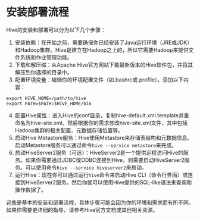 # 安装部署流程

Hive的安装和部署可以分为以下几个步骤：

1. 安装依赖：在开始之前，需要确保你已经安装了Java运行环境（JRE或JDK）和Hadoop集群。Hive是建立在Hadoop之上的，所以它需要Hadoop来提供文件系统和作业管理功能。
2. 下载和解压缩：从Apache Hive官方网站下载最新版本的Hive软件包，并将其解压到你选择的目录中。
3. 配置环境变量：编辑你的环境配置文件（如.bashrc或.profile），添加以下内容：

```
export HIVE_HOME=/path/to/hive
export PATH=$PATH:$HIVE_HOME/bin
```

4. 配置Hive属性：进入Hive的conf目录，复制hive-default.xml.template并重命名为hive-site.xml。然后根据你的需求修改hive-site.xml文件，其中包括Hadoop集群的相关配置、元数据存储位置等。
5. 启动Hive Metastore服务：Hive使用Metastore来存储表结构和元数据信息。启动Metastore服务可以通过命令`hive --service metastore`来完成。
6. 启动HiveServer2服务（可选）：HiveServer2是一个提供远程访问Hive的服务。如果你需要通过JDBC或ODBC连接到Hive，则需要启动HiveServer2服务。可以使用命令`hive --service hiveserver2`来启动。
7. 运行Hive：现在你可以通过运行`hive`命令来启动Hive CLI（命令行界面）或连接到HiveServer2服务。然后你就可以使用Hive提供的SQL-like语法来查询和操作数据了。

这些是基本的安装和部署流程，具体步骤可能会因为你的环境和需求而有所不同。如果你需要更详细的指导，请参考Hive官方文档或其他相关资源。
